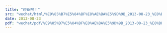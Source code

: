 ```yaml
---
title: "迎新啦！"
src: "wechat/html/%E9%85%B7%E5%84%BF%E8%AE%BA%E5%9D%9B_2013-08-23_%E8%BF%8E%E6%96%B0%E5%95%A6%EF%BC%81.html"
date: 2013-08-23
pdf: "wechat/pdf/%E9%85%B7%E5%84%BF%E8%AE%BA%E5%9D%9B_2013-08-23_%E8%BF%8E%E6%96%B0%E5%95%A6%EF%BC%81.pdf"
---
```

